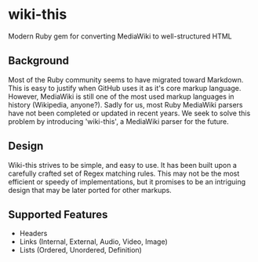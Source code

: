 # wiki-this
Modern Ruby gem for converting MediaWiki to well-structured HTML

## Background
Most of the Ruby community seems to have migrated toward Markdown. This is easy to justify when GitHub uses it as it's core markup language. However, MediaWiki is still one of the most used markup languages in history (Wikipedia, anyone?). Sadly for us, most Ruby MediaWiki parsers have not been completed or updated in recent years. We seek to solve this problem by introducing 'wiki-this', a MediaWiki parser for the future.

## Design
Wiki-this strives to be simple, and easy to use. It has been built upon a carefully crafted set of Regex matching rules. This may not be the most efficient or speedy of implementations, but it promises to be an intriguing design that may be later ported for other markups.

## Supported Features
* Headers
* Links (Internal, External, Audio, Video, Image)
* Lists (Ordered, Unordered, Definition)